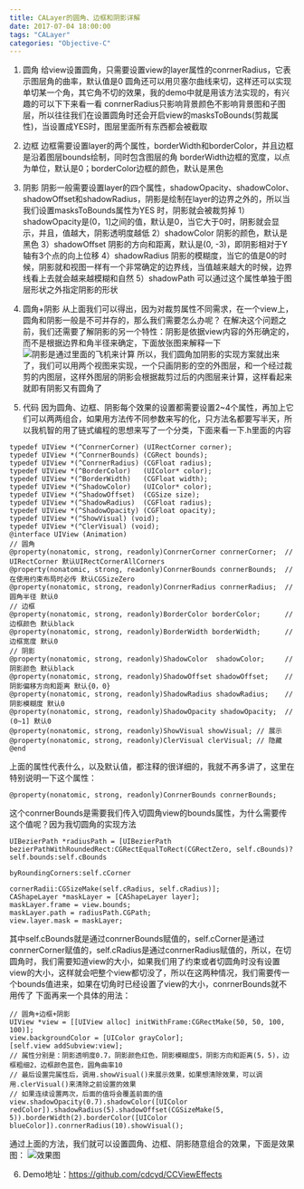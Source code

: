 ```yaml
---
title: CALayer的圆角、边框和阴影详解
date: 2017-07-04 18:00:00
tags: "CALayer"
categories: "Objective-C"
---
```


1. 圆角
给view设置圆角，只需要设置view的layer属性的conrnerRadius，它表示图层角的曲率，默认值是0
圆角还可以用贝塞尔曲线来切，这样还可以实现单切某一个角，其它角不切的效果，我的demo中就是用该方法实现的，有兴趣的可以下下来看一看
conrnerRadius只影响背景颜色不影响背景图和子图层，所以往往我们在设置圆角时还会开启view的masksToBounds(剪裁属性)，当设置成YES时，图层里面所有东西都会被截取

2. 边框
边框需要设置layer的两个属性，borderWidth和borderColor，并且边框是沿着图层bounds绘制，同时包含图层的角
borderWidth边框的宽度，以点为单位，默认是0；borderColor边框的颜色，默认是黑色

3. 阴影
阴影一般需要设置layer的四个属性，shadowOpacity、shadowColor、shadowOffset和shadowRadius，阴影是绘制在layer的边界之外的，所以当我们设置masksToBounds属性为YES
时，阴影就会被裁剪掉
1）shadowOpacity是(0，1]之间的值，默认是0，当它大于0时，阴影就会显示，并且，值越大，阴影透明度越低
2）shadowColor 阴影的颜色，默认是黑色
3）shadowOffset 阴影的方向和距离，默认是(0, -3)，即阴影相对于Y轴有3个点的向上位移
4）shadowRadius 阴影的模糊度，当它的值是0的时候，阴影就和视图一样有一个非常确定的边界线，当值越来越大的时候，边界线看上去就会越来越模糊和自然
5）shadowPath 可以通过这个属性单独于图层形状之外指定阴影的形状

4. 圆角+阴影
从上面我们可以得出，因为对裁剪属性不同需求，在一个view上，圆角和阴影一般是不可并存的，那么我们需要怎么办呢？
在解决这个问题之前，我们还需要了解阴影的另一个特性：阴影是依据view内容的外形确定的，而不是根据边界和角半径来确定，下面放张图来解释一下
![阴影是通过里面的飞机来计算](http://upload-images.jianshu.io/upload_images/1258499-cf219a2d28defec3.png?imageMogr2/auto-orient/strip%7CimageView2/2/w/1240)
所以，我们圆角加阴影的实现方案就出来了，我们可以用两个视图来实现，一个只画阴影的空的外图层，和一个经过裁剪的内图层，这样外图层的阴影会根据裁剪过后的内图层来计算，这样看起来就即有阴影又有圆角了

5. 代码
因为圆角、边框、阴影每个效果的设置都需要设置2~4个属性，再加上它们可以两两组合，如果用方法传不同参数来写的化，只方法名都要写半天，所以我机智的用了链式编程的思想来写了一个分类，下面来看一下.h里面的内容
```
typedef UIView *(^ConrnerCorner) (UIRectCorner corner);
typedef UIView *(^ConrnerBounds) (CGRect bounds);
typedef UIView *(^ConrnerRadius) (CGFloat radius);
typedef UIView *(^BorderColor)   (UIColor* color);
typedef UIView *(^BorderWidth)   (CGFloat width);
typedef UIView *(^ShadowColor)   (UIColor* color);
typedef UIView *(^ShadowOffset)  (CGSize size);
typedef UIView *(^ShadowRadius)  (CGFloat radius);
typedef UIView *(^ShadowOpacity) (CGFloat opacity);
typedef UIView *(^ShowVisual) (void);
typedef UIView *(^ClerVisual) (void);
@interface UIView (Animation)
// 圆角
@property(nonatomic, strong, readonly)ConrnerCorner conrnerCorner;  // UIRectCorner 默认UIRectCornerAllCorners
@property(nonatomic, strong, readonly)ConrnerBounds conrnerBounds;  // 在使用约束布局时必传 默认CGSizeZero
@property(nonatomic, strong, readonly)ConrnerRadius conrnerRadius;  // 圆角半径 默认0
// 边框
@property(nonatomic, strong, readonly)BorderColor borderColor;      // 边框颜色 默认black
@property(nonatomic, strong, readonly)BorderWidth borderWidth;      // 边框宽度 默认0
// 阴影
@property(nonatomic, strong, readonly)ShadowColor  shadowColor;     // 阴影颜色 默认black
@property(nonatomic, strong, readonly)ShadowOffset shadowOffset;    // 阴影偏移方向和距离 默认{0，0}
@property(nonatomic, strong, readonly)ShadowRadius shadowRadius;    // 阴影模糊度 默认0
@property(nonatomic, strong, readonly)ShadowOpacity shadowOpacity;  // (0~1] 默认0
@property(nonatomic, strong, readonly)ShowVisual showVisual; // 展示
@property(nonatomic, strong, readonly)ClerVisual clerVisual; // 隐藏
@end
```

 上面的属性代表什么，以及默认值，都注释的很详细的，我就不再多讲了，这里在特别说明一下这个属性：
```
@property(nonatomic, strong, readonly)ConrnerBounds conrnerBounds;
```

 这个conrnerBounds是需要我们传入切圆角view的bounds属性，为什么需要传这个值呢？因为我切圆角的实现方法
```
UIBezierPath *radiusPath = [UIBezierPath bezierPathWithRoundedRect:CGRectEqualToRect(CGRectZero, self.cBounds)?self.bounds:self.cBounds
                                                             byRoundingCorners:self.cCorner
                                                                   cornerRadii:CGSizeMake(self.cRadius, self.cRadius)];
CAShapeLayer *maskLayer = [CAShapeLayer layer];
maskLayer.frame = view.bounds;
maskLayer.path = radiusPath.CGPath;
view.layer.mask = maskLayer;
```

 其中self.cBounds就是通过conrnerBounds赋值的，self.cCorner是通过conrnerCorner赋值的，self.cRadius是通过conrnerRadius赋值的，所以，在切圆角时，我们需要知道view的大小，如果我们用了约束或者切圆角时没有设置view的大小，这样就会吧整个view都切没了，所以在这两种情况，我们需要传一个bounds值进来，如果在切角时已经设置了view的大小，conrnerBounds就不用传了
 下面再来一个具体的用法：
```
// 圆角+边框+阴影
UIView *view = [[UIView alloc] initWithFrame:CGRectMake(50, 50, 100, 100)];
view.backgroundColor = [UIColor grayColor];
[self.view addSubview:view];
// 属性分别是：阴影透明度0.7，阴影颜色红色，阴影模糊度5，阴影方向和距离(5，5)，边框粗细2，边框颜色蓝色，圆角曲率10
// 最后设置完属性后，调用.showVisual()来展示效果，如果想清除效果，可以调用.clerVisual()来清除之前设置的效果
// 如果连续设置两次，后面的值将会覆盖前面的值
view.shadowOpacity(0.7).shadowColor([UIColor redColor]).shadowRadius(5).shadowOffset(CGSizeMake(5, 5)).borderWidth(2).borderColor([UIColor blueColor]).conrnerRadius(10).showVisual();
```

 通过上面的方法，我们就可以设置圆角、边框、阴影随意组合的效果，下面是效果图：
 ![效果图](http://upload-images.jianshu.io/upload_images/1258499-0e48bcb61e5564c8.png?imageMogr2/auto-orient/strip%7CimageView2/2/w/1240)

6. Demo地址：https://github.com/cdcyd/CCViewEffects
